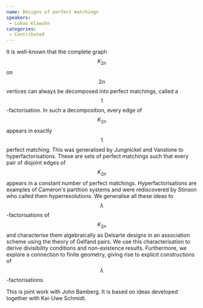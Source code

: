 ```yaml
--- 
name: Designs of perfect matchings 
speakers: 
 - Lukas Klawuhn  
categories:
 - Contributed
--- 
```

 
It is well-known that the complete graph $$K_{2n}$$ on $$2n$$ vertices can always be decomposed into perfect matchings, called a $$1$$-factorisation. In such a decomposition, every edge of $$K_{2n}$$ appears in exactly $$1$$ perfect matching. This was generalised by Jungnickel and Vanstone to hyperfactorisations. These are sets of perfect matchings such that every pair of disjoint edges of $$K_{2n}$$ appears in a constant number of perfect matchings. Hyperfactorisations are examples of Cameron's partition systems and were rediscovered by Stinson who called them hyperresolutions. We generalise all these ideas to $$\lambda$$-factorisations of $$K_{2n}$$ and characterise them algebraically as Delsarte designs in an association scheme using the theory of Gelfand pairs. We use this characterisation to derive divisibility conditions and non-existence results. Furthermore, we explore a connection to finite geometry, giving rise to explicit constructions of $$\lambda$$-factorisations.


This is joint work with John Bamberg. It is based on ideas developed together with Kai-Uwe Schmidt.